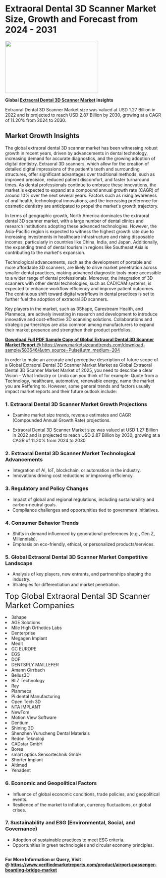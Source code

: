 <H1>Extraoral Dental 3D Scanner Market Size, Growth and Forecast from 2024 - 2031</H1><img class="aligncenter size-medium wp-image-584254" src="https://thirdeyenews.in/wp-content/uploads/2024/09/Global-Market-Research-300x168.jpeg" alt="" width="300" height="168" /><p><strong>Global&nbsp;<a href="https://www.marketsizeandtrends.com/download-sample/583646/&amp;utm_source=Pulse&amp;utm_medium=204">Extraoral Dental 3D Scanner Market</a> Insights</strong></p><p>Extraoral Dental 3D Scanner Market size was valued at USD 1.27 Billion in 2022 and is projected to reach USD 2.87 Billion by 2030, growing at a CAGR of 11.20% from 2024 to 2030.</p><p><h2>Market Growth Insights</h2> <p>The global extraoral dental 3D scanner market has been witnessing robust growth in recent years, driven by advancements in dental technology, increasing demand for accurate diagnostics, and the growing adoption of digital dentistry. Extraoral 3D scanners, which allow for the creation of detailed digital impressions of the patient's teeth and surrounding structures, offer significant advantages over traditional methods, such as improved precision, reduced patient discomfort, and faster turnaround times. As dental professionals continue to embrace these innovations, the market is expected to expand at a compound annual growth rate (CAGR) of around 10% over the next several years. Factors such as rising awareness of oral health, technological innovations, and the increasing preference for cosmetic dentistry are anticipated to propel the market's growth trajectory.</p> <p><a href="#"></a></p> <p>In terms of geographic growth, North America dominates the extraoral dental 3D scanner market, with a large number of dental clinics and research institutions adopting these advanced technologies. However, the Asia-Pacific region is expected to witness the highest growth rate due to increasing investments in healthcare infrastructure and rising disposable incomes, particularly in countries like China, India, and Japan. Additionally, the expanding trend of dental tourism in regions like Southeast Asia is contributing to the market's expansion.</p> <p>Technological advancements, such as the development of portable and more affordable 3D scanners, are likely to drive market penetration across smaller dental practices, making advanced diagnostic tools more accessible to a wider range of dental professionals. Moreover, the integration of 3D scanners with other dental technologies, such as CAD/CAM systems, is expected to enhance workflow efficiency and improve patient outcomes. The continuous shift toward digital workflows in dental practices is set to further fuel the adoption of extraoral 3D scanners.</p> <p>Key players in the market, such as 3Shape, Carestream Health, and Planmeca, are actively investing in research and development to introduce innovative and cost-effective 3D scanning solutions. Collaborations and strategic partnerships are also common among manufacturers to expand their market presence and strengthen their product portfolios.</p> <p><a href="#"></p><p><span class=""><strong>Download Full PDF Sample Copy of Global Extraoral Dental 3D Scanner Market Report</strong> @ <a href="https://www.marketsizeandtrends.com/download-sample/583646/&amp;utm_source=Pulse&amp;utm_medium=204" target="_blank">https://www.marketsizeandtrends.com/download-sample/583646/&amp;utm_source=Pulse&amp;utm_medium=204</a></span></p><p>In order to make an accurate and perceptive description of future scope of a Global&nbsp;Extraoral Dental 3D Scanner Market Market as Global&nbsp;Extraoral Dental 3D Scanner Market Market of 2025, you need to describe a clear Vision &ndash; What Industry or Linda can you think of for example: Quote from a Technology, healthcare, automotive, renewable energy, name the market you are Reffering to. However, some general trends and factors usually impact market reports and their future outlook include:</p><h3>1.&nbsp;<strong>Extraoral Dental 3D Scanner Market Growth Projections</strong></h3><ul><li>Examine market size trends, revenue estimates and CAGR (Compounded Annual Growth Rate) projections.</li><li><p>Extraoral Dental 3D Scanner Market size was valued at USD 1.27 Billion in 2022 and is projected to reach USD 2.87 Billion by 2030, growing at a CAGR of 11.20% from 2024 to 2030.</p></li></ul><h3>2.&nbsp;<strong>Extraoral Dental 3D Scanner Market Technological Advancements</strong></h3><ul><li>Integration of AI, IoT, blockchain, or automation in the industry.</li><li>Innovations driving cost reductions or improving efficiency.</li></ul><h3>3.&nbsp;<strong>Regulatory and Policy Changes</strong></h3><ul><li>Impact of global and regional regulations, including sustainability and carbon-neutral goals.</li><li>Compliance challenges and opportunities tied to government initiatives.</li></ul><h3>4.&nbsp;<strong>Consumer Behavior Trends</strong></h3><ul><li>Shifts in demand influenced by generational preferences (e.g., Gen Z, Millennials).</li><li>Emphasis on eco-friendly, ethical, or personalized products/services.</li></ul><h3>5.&nbsp;<strong>Global Extraoral Dental 3D Scanner Market Competitive Landscape</strong></h3><ul><li>Analysis of key players, new entrants, and partnerships shaping the industry.</li><li>Strategies for differentiation and market penetration.</li></ul><p data-pm-slice="1 1 []"><span style="color: inherit; font-family: inherit; font-size: 25px;">Top Global Extraoral Dental 3D Scanner Market Companies</span></p><div class="" data-test-id=""><p><li>3shape</li><li> AGE Solutions</li><li> Mile High Orthotics Labs</li><li> Denterprise</li><li> Megagen Implant</li><li> Medit</li><li> GC EUROPE</li><li> EGS</li><li> DOF</li><li> DENTSPLY MAILLEFER</li><li> Amann Girrbach</li><li> Bellus3D</li><li> BLZ Technology</li><li> Ray</li><li> Planmeca</li><li> Pi dental Manufacturing</li><li> Open Tech 3D</li><li> NTA IMPLANT</li><li> NewTom</li><li> Motion View Software</li><li> Dentium</li><li> Shining 3D</li><li> Shenzhen Yurucheng Dental Materials</li><li> Redon Teknoloji</li><li> CADstar GmbH</li><li> Borea</li><li> smart optics Sensortechnik GmbH</li><li> Shorter Implant</li><li> Altimed</li><li> Yenadent</li></p></div><h3>6.&nbsp;<strong>Economic and Geopolitical Factors</strong></h3><ul><li>Influence of global economic conditions, trade policies, and geopolitical events.</li><li>Resilience of the market to inflation, currency fluctuations, or global crises.</li></ul><h3>7.&nbsp;<strong>Sustainability and ESG (Environmental, Social, and Governance)</strong></h3><ul><li>Adoption of sustainable practices to meet ESG criteria.</li><li>Opportunities in green technologies and circular economy principles.</li></ul><h2><strong style="font-size: 14px;">For More Information or Query, Visit @&nbsp;</strong><a style="background-color: #ffffff; font-size: 14px;" href="https://www.marketsizeandtrends.com/report/extraoral-dental-3d-scanner-market/" target="_blank">https://www.verifiedmarketreports.com/product/airport-passenger-boarding-bridge-market</a></h2>
